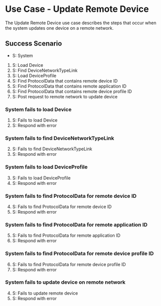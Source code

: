 # Use Case - Update Remote Device

The Update Remote Device use case describes the steps that occur when
the system updates one device on a remote network.

## Success Scenario

* S: System

1. S: Load Device
2. S: Find DeviceNetworkTypeLink
3. S: Load DeviceProfile
4. S: Find ProtocolData that contains remote device ID
5. S: Find ProtocolData that contains remote application ID
6. S: Find ProtocolData that contains remote device profile ID
7. S: Post request to remote network to update device

### System fails to load Device

1. S: Fails to load Device
2. S: Respond with error

### System fails to find DeviceNetworkTypeLink

2. S: Fails to find DeviceNetworkTypeLink
3. S: Respond with error

### System fails to load DeviceProfile

3. S: Fails to load DeviceProfile
4. S: Respond with error

### System fails to find ProtocolData for remote device ID

4. S: Fails to find ProtocolData for remote device ID
5. S: Respond with error

### System fails to find ProtocolData for remote application ID

5. S: Fails to find ProtocolData for remote application ID
6. S: Respond with error

### System fails to find ProtocolData for remote device profile ID

6. S: Fails to find ProtocolData for remote device profile ID
7. S: Respond with error

### System fails to update device on remote network

4. S: Fails to update remote device
5. S: Respond with error
